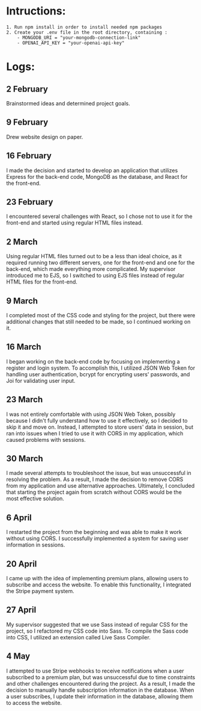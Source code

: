 # Intructions:

    1. Run npm install in order to install needed npm packages
    2. Create your .env file in the root directory, containing :
        - MONGODB_URI = "your-mongodb-connection-link"
        - OPENAI_API_KEY = "your-openai-api-key"

# Logs:

## 2 February

Brainstormed ideas and determined project goals.

## 9 February

Drew website design on paper.

## 16 February

I made the decision and started to develop an application that utilizes Express for the back-end code, MongoDB as the database, and React for the front-end.

## 23 February

I encountered several challenges with React, so I chose not to use it for the front-end and started using regular HTML files instead.

## 2 March

Using regular HTML files turned out to be a less than ideal choice, as it required running two different servers, one for the front-end and one for the back-end, which made everything more complicated. My supervisor introduced me to EJS, so I switched to using EJS files instead of regular HTML files for the front-end.

## 9 March

I completed most of the CSS code and styling for the project, but there were additional changes that still needed to be made, so I continued working on it.

## 16 March

I began working on the back-end code by focusing on implementing a register and login system. To accomplish this, I utilized JSON Web Token for handling user authentication, bcrypt for encrypting users' passwords, and Joi for validating user input.

## 23 March

I was not entirely comfortable with using JSON Web Token, possibly because I didn't fully understand how to use it effectively, so I decided to skip it and move on. Instead, I attempted to store users' data in session, but ran into issues when I tried to use it with CORS in my application, which caused problems with sessions.

## 30 March

I made several attempts to troubleshoot the issue, but was unsuccessful in resolving the problem. As a result, I made the decision to remove CORS from my application and use alternative approaches. Ultimately, I concluded that starting the project again from scratch without CORS would be the most effective solution.

## 6 April

I restarted the project from the beginning and was able to make it work without using CORS. I successfully implemented a system for saving user information in sessions.

## 20 April

I came up with the idea of implementing premium plans, allowing users to subscribe and access the website. To enable this functionality, I integrated the Stripe payment system.

## 27 April

My supervisor suggested that we use Sass instead of regular CSS for the project, so I refactored my CSS code into Sass. To compile the Sass code into CSS, I utilized an extension called Live Sass Compiler.

## 4 May

I attempted to use Stripe webhooks to receive notifications when a user subscribed to a premium plan, but was unsuccessful due to time constraints and other challenges encountered during the project. As a result, I made the decision to manually handle subscription information in the database. When a user subscribes, I update their information in the database, allowing them to access the website.
